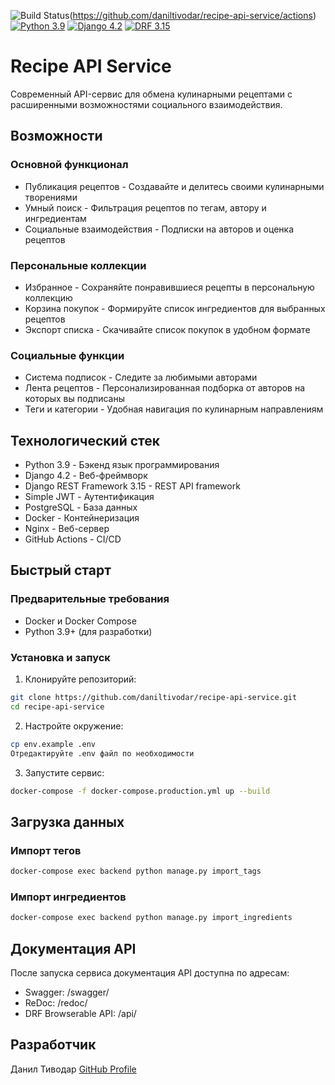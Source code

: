 ![Build Status](https://github.com/daniltivodar/recipe-api-service/actions/workflows/main.yml/badge.svg)(https://github.com/daniltivodar/recipe-api-service/actions)
[![Python 3.9](https://img.shields.io/badge/Python-3.9-blue.svg)](https://www.python.org/)
[![Django 4.2](https://img.shields.io/badge/Django-4.2-green.svg)](https://www.djangoproject.com/)
[![DRF 3.15](https://img.shields.io/badge/DRF-3.15-red.svg)](https://www.django-rest-framework.org/)

# Recipe API Service

Современный API-сервис для обмена кулинарными рецептами с расширенными возможностями социального взаимодействия.

## Возможности

### Основной функционал
- Публикация рецептов - Создавайте и делитесь своими кулинарными творениями
- Умный поиск - Фильтрация рецептов по тегам, автору и ингредиентам
- Социальные взаимодействия - Подписки на авторов и оценка рецептов

### Персональные коллекции
- Избранное - Сохраняйте понравившиеся рецепты в персональную коллекцию
- Корзина покупок - Формируйте список ингредиентов для выбранных рецептов
- Экспорт списка - Скачивайте список покупок в удобном формате

### Социальные функции
- Система подписок - Следите за любимыми авторами
- Лента рецептов - Персонализированная подборка от авторов на которых вы подписаны
- Теги и категории - Удобная навигация по кулинарным направлениям

## Технологический стек

- Python 3.9 - Бэкенд язык программирования
- Django 4.2 - Веб-фреймворк
- Django REST Framework 3.15 - REST API framework
- Simple JWT - Аутентификация
- PostgreSQL - База данных
- Docker - Контейнеризация
- Nginx - Веб-сервер
- GitHub Actions - CI/CD

## Быстрый старт

### Предварительные требования
- Docker и Docker Compose
- Python 3.9+ (для разработки)

### Установка и запуск

1. Клонируйте репозиторий:
```bash
git clone https://github.com/daniltivodar/recipe-api-service.git
cd recipe-api-service
```

2. Настройте окружение:
```bash
cp env.example .env
Отредактируйте .env файл по необходимости
```

3. Запустите сервис:
```bash
docker-compose -f docker-compose.production.yml up --build
```

## Загрузка данных

### Импорт тегов
```bash
docker-compose exec backend python manage.py import_tags
```

### Импорт ингредиентов
```bash
docker-compose exec backend python manage.py import_ingredients
```

## Документация API

После запуска сервиса документация API доступна по адресам:
- Swagger: /swagger/
- ReDoc: /redoc/
- DRF Browserable API: /api/

## Разработчик

Данил Тиводар
[GitHub Profile](https://github.com/daniltivodar)
